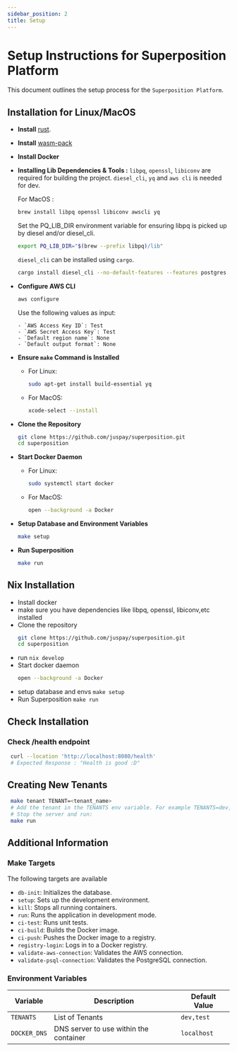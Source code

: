 ```yaml
---
sidebar_position: 2
title: Setup
---
```


# Setup Instructions for Superposition Platform

This document outlines the setup process for the `Superposition Platform`.

## Installation for Linux/MacOS

- **Install** [rust](https://rustup.rs).

- **Install** [wasm-pack](https://rustwasm.github.io/wasm-pack/installer/)

- **Install Docker**

- **Installing Lib Dependencies & Tools :**
    `libpq`, `openssl`, `libiconv` are required for building the project. `diesel_cli`, `yq` and `aws cli` is needed for dev.

    For MacOS :
    ```bash
    brew install libpq openssl libiconv awscli yq
    ```
    Set the PQ_LIB_DIR environment variable for ensuring libpq is picked up by diesel and/or diesel_cli.
    ```bash
    export PQ_LIB_DIR="$(brew --prefix libpq)/lib"
    ```
    `diesel_cli` can be installed using `cargo`.
    ```bash
    cargo install diesel_cli --no-default-features --features postgres
    ```

- **Configure AWS CLI**
    ```bash
    aws configure
    ```
    Use the following values as input: 
    
      - `AWS Access Key ID`: Test
      - `AWS Secret Access Key`: Test
      - `Default region name`: None
      - `Default output format`: None

- **Ensure `make` Command is Installed**
    - For Linux:
      ```bash
      sudo apt-get install build-essential yq
      ```
    - For MacOS:
      ```bash
      xcode-select --install
      ```

- **Clone the Repository**
    ```bash
    git clone https://github.com/juspay/superposition.git
    cd superposition
    ```

- **Start Docker Daemon**
    - For Linux:
      ```bash
      sudo systemctl start docker
      ```
    - For MacOS:
      ```bash
      open --background -a Docker
      ```

- **Setup Database and Environment Variables**
    ```bash
    make setup
    ```

- **Run Superposition**
    ```bash
    make run
    ```

## Nix Installation

- Install docker
- make sure you have dependencies like libpq, openssl, libiconv,etc installed
- Clone the repository 
    ```bash
    git clone https://github.com/juspay/superposition.git
    cd superposition
    ``` 
- run `nix develop`
- Start docker daemon
    ```bash
    open --background -a Docker
    ```
- setup database and envs
    `make setup`
- Run Superposition
    `make run`


## Check Installation

### Check /health endpoint
```bash
 curl --location 'http://localhost:8080/health'
 # Expected Response : "Health is good :D"
```    

## Creating New Tenants
```bash 
 make tenant TENANT=<tenant_name> 
 # Add the tenant in the TENANTS env variable. For example TENANTS=dev,test,<tenant_name>
 # Stop the server and run: 
 make run
 ```
## Additional Information

### Make Targets
The following targets are available
* `db-init`: Initializes the database.
* `setup`: Sets up the development environment.
* `kill`: Stops all running containers.
* `run`: Runs the application in development mode.
* `ci-test`: Runs unit tests.
* `ci-build`: Builds the Docker image.
* `ci-push`: Pushes the Docker image to a registry.
* `registry-login`: Logs in to a Docker registry.
* `validate-aws-connection`: Validates the AWS connection.
* `validate-psql-connection`: Validates the PostgreSQL connection.

### Environment Variables
| Variable | Description | Default Value |
|---|---|---|
| `TENANTS` | List of Tenants | `dev,test` |
| `DOCKER_DNS` | DNS server to use within the container | `localhost` |

